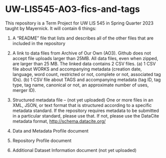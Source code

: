 # UW-LIS545-AO3-fics-and-tags
This repository is a Term Project for UW LIS 545 in Spring Quarter 2023 taught by Mayernick. It will contain 6 things:

1. A “README” file that lists and describes all of the other files that are included in the repository

2. A link to data files from Archive of Our Own (AO3). Github does not accept file uploads larger than 25MB. All data files, even when zipped, are larger than 25 MB. The linked data contains 2 CSV files. (a) 1 CSV file about WORKS and accompanying metadata (creation date, language, word count, restricted or not, complete or not, associated tag IDs). (b) 1 CSV file about TAGS and accompanying metadata (tag ID, tag type, tag name, canonical or not, an approximate number of uses, merger ID).

3. Structured metadata file – (not yet uploaded) One or more files in an XML, JSON, or text format that is structured according to a specific metadata standard. If the repository requires metadata to be submitted in a particular standard, please use that. If not, please use the DataCite metadata format, http://schema.datacite.org/

4. Data and Metadata Profile document

5. Repository Profile document

6. Additional Dataset Information document (not yet uploaded) 
